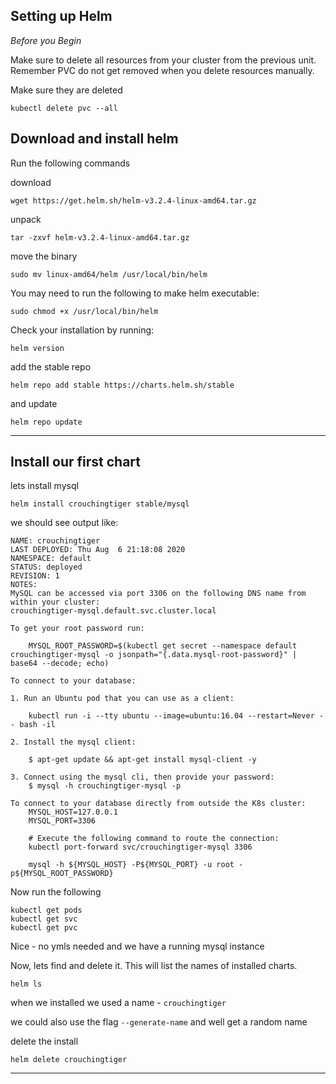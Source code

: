 ## Setting up Helm

*Before you Begin*

Make sure to delete all resources from your cluster from the previous unit. Remember PVC do not get removed when you delete resources manually.

Make sure they are deleted
```
kubectl delete pvc --all
```

## Download and install helm

Run the following commands


download
```
wget https://get.helm.sh/helm-v3.2.4-linux-amd64.tar.gz
```
unpack
```
tar -zxvf helm-v3.2.4-linux-amd64.tar.gz 
```
move the binary
```
sudo mv linux-amd64/helm /usr/local/bin/helm
```

You may need to run the following to make helm executable:
```
sudo chmod +x /usr/local/bin/helm
```

Check your installation by running:
```
helm version
```

add the stable repo
```
helm repo add stable https://charts.helm.sh/stable
```
and update

```
helm repo update
```

---

## Install our first chart

lets install mysql
```
helm install crouchingtiger stable/mysql
```
we should see output like:
```
NAME: crouchingtiger
LAST DEPLOYED: Thu Aug  6 21:18:08 2020
NAMESPACE: default
STATUS: deployed
REVISION: 1
NOTES:
MySQL can be accessed via port 3306 on the following DNS name from within your cluster:
crouchingtiger-mysql.default.svc.cluster.local

To get your root password run:

    MYSQL_ROOT_PASSWORD=$(kubectl get secret --namespace default crouchingtiger-mysql -o jsonpath="{.data.mysql-root-password}" | base64 --decode; echo)

To connect to your database:

1. Run an Ubuntu pod that you can use as a client:

    kubectl run -i --tty ubuntu --image=ubuntu:16.04 --restart=Never -- bash -il

2. Install the mysql client:

    $ apt-get update && apt-get install mysql-client -y

3. Connect using the mysql cli, then provide your password:
    $ mysql -h crouchingtiger-mysql -p

To connect to your database directly from outside the K8s cluster:
    MYSQL_HOST=127.0.0.1
    MYSQL_PORT=3306

    # Execute the following command to route the connection:
    kubectl port-forward svc/crouchingtiger-mysql 3306

    mysql -h ${MYSQL_HOST} -P${MYSQL_PORT} -u root -p${MYSQL_ROOT_PASSWORD}

```
Now run the following
```
kubectl get pods
kubectl get svc
kubectl get pvc
```
Nice - no ymls needed and we have a running mysql instance 



Now, lets find and delete it. This will list the names of installed charts.
```
helm ls
```
when we installed we used a name - `crouchingtiger`

we could also use the flag `--generate-name` and well get a random name

delete the install
```
helm delete crouchingtiger
```
___

